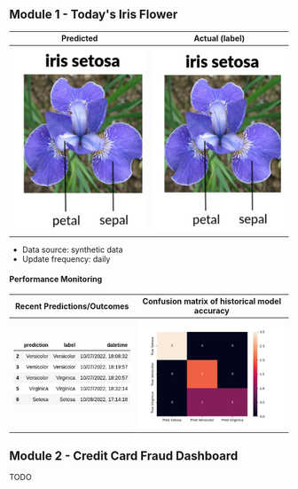 
## Module 1 - Today's Iris Flower 

| Predicted | Actual (label)
|--------|------- 
| ![Iris](https://raw.githubusercontent.com/niallguerin/serverless-ml-course/main/assets/latest_iris.png) | ![Iris](https://raw.githubusercontent.com/niallguerin/serverless-ml-course/main/assets/actual_iris.png) 

 * Data source: synthetic data
 * Update frequency: daily

#### Performance Monitoring 

| Recent Predictions/Outcomes | Confusion matrix of historical model accuracy 
|--------|------- 
| ![Recent predictions](https://raw.githubusercontent.com/niallguerin/serverless-ml-course/main/assets/df_recent.png) | ![Confusion Matrix](https://raw.githubusercontent.com/niallguerin/serverless-ml-course/main/assets/confusion_matrix.png)


## Module 2 - Credit Card Fraud Dashboard


TODO

